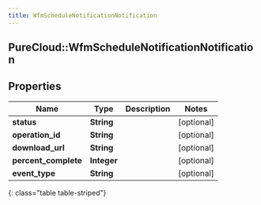 ```yaml
---
title: WfmScheduleNotificationNotification
---
```

## PureCloud::WfmScheduleNotificationNotification

## Properties

|Name | Type | Description | Notes|
|------------ | ------------- | ------------- | -------------|
| **status** | **String** |  | [optional] |
| **operation_id** | **String** |  | [optional] |
| **download_url** | **String** |  | [optional] |
| **percent_complete** | **Integer** |  | [optional] |
| **event_type** | **String** |  | [optional] |
{: class="table table-striped"}


